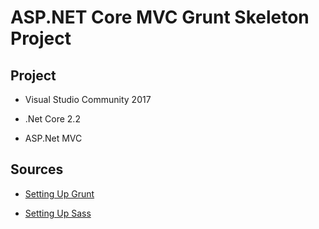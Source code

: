 # ASP.NET Core MVC Grunt Skeleton Project

## Project

* Visual Studio Community 2017

* .Net Core 2.2

* ASP.Net MVC


## Sources

* [Setting Up Grunt](https://docs.microsoft.com/en-us/aspnet/core/client-side/using-grunt?view=aspnetcore-2.2)

* [Setting Up Sass](https://dzone.com/articles/how-to-use-sass-in-aspnet-core-20-mvc)
